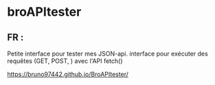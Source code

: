 # broAPItester

## FR :
Petite interface pour tester mes JSON-api.
interface pour exécuter des requêtes (GET, POST, ) avec l'API fetch()

https://bruno97442.github.io/BroAPItester/